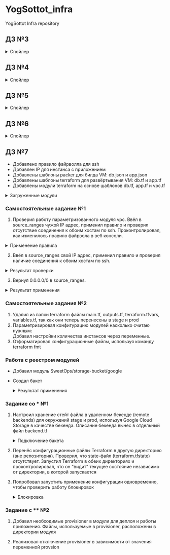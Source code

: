 # YogSottot_infra  

YogSottot Infra repository  

## ДЗ №3  

<details><summary>Спойлер</summary><p>

### способ подключения к someinternalhost в одну команду из вашего рабочего устройства  

```ssh -A -t appuser@35.228.152.71 ssh 10.166.0.3```  

Где:  
- appuser — имя пользователя  
- 35.228.152.71 — bastion  
- 10.166.0.3 — someinternalhost  

### вариант решения для подключения из консоли при помощи команды вида ssh someinternalhost из локальной консоли рабочего устройства, чтобы подключение выполнялось по алиасу someinternalhost  

Добавляем в ~/.ssh/config  

```bash

Host bastion
    HostName 35.228.152.71
    User appuser

Host someinternalhost
    ProxyCommand ssh -A bastion -W 10.166.0.3:22
    User appuser

```

<details><summary>Выполнение команды</summary><p>

```bash

[user:~IdeaProjects/YogSottot_infra] $
>ssh someinternalhost
Welcome to Ubuntu 16.04.5 LTS (GNU/Linux 4.15.0-1025-gcp x86_64)

 * Documentation:  https://help.ubuntu.com
 * Management:     https://landscape.canonical.com
 * Support:        https://ubuntu.com/advantage

  Get cloud support with Ubuntu Advantage Cloud Guest:
    http://www.ubuntu.com/business/services/cloud

0 packages can be updated.
0 updates are security updates.


Last login: Thu Dec 20 20:32:38 2018 from 10.166.0.2
utrgroup@someinternalhost:~$

```

</p></details>

### подключение к vpn  

```bash

bastion_IP = 35.228.152.71
someinternalhost_IP = 10.166.0.3

```

</p></details>

## ДЗ №4  

<details><summary>Спойлер</summary><p>

### подключение к testapp  

```bash

testapp_IP = 35.228.131.18
testapp_port = 9292

```

### Дополнительные задания  

#### В результате применения данной команды gcloud мы должны получать инстанс с уже запущенным приложением  

```bash

gcloud compute instances create reddit-app \
--boot-disk-size=10GB \
--image-family ubuntu-1604-lts \
--image-project=ubuntu-os-cloud \
--machine-type=g1-small \
--tags puma-server \
--restart-on-failure \
--metadata-from-file startup-script=startup-script.sh

```

#### Добавление правила для firewall из консоли с помощью gcloud

```bash

gcloud compute firewall-rules create default-puma-server \
--direction=INGRESS \
--priority=1000 \
--network=default \
--action=ALLOW \
--rules=tcp:9292 \
--source-ranges=0.0.0.0/0 \
--target-tags=puma-server

```

</p></details>

## ДЗ №5  

<details><summary>Спойлер</summary><p>

параметризированы:  
- ID проекта (обязательно)  
- source_image_family (обязательно)  
- machine_type  
- описание образа  
- размер и тип диска  
- название сети  
- тег сети  

<details><summary>Пример переменных</summary><p>

```json

    "variables": {
        "project_id": null,
        "disk_size": "10",
        "disk_type": "pd-standard",
        "image_description": "reddit test package",
        "machine_type": "f1-micro",
        "network": "default",
        "source_image_family": null,
        "tags": "puma-server,http-server,https-server",
        "zone": "europe-west1-b"
        },

```

</p></details>

```bash

packer.io validate -var-file=variables.json ubuntu16.json
Template validated successfully.

```

Создан базовый образ семейства reddit-base.  

<details><summary>Создание образа</summary><p>

```bash

>packer.io build -var-file=variables.json ubuntu16.json
googlecompute output will be in this color.

==> googlecompute: Checking image does not exist...
==> googlecompute: Creating temporary SSH key for instance...
==> googlecompute: Using image: ubuntu-1604-xenial-v20181204
==> googlecompute: Creating instance...
    googlecompute: Loading zone: europe-north1-b
    googlecompute: Loading machine type: f1-micro
    googlecompute: Requesting instance creation...
    googlecompute: Waiting for creation operation to complete...
    googlecompute: Instance has been created!
==> googlecompute: Waiting for the instance to become running...
    googlecompute: IP: 35.228.152.71
==> googlecompute: Using ssh communicator to connect: 35.228.152.71
==> googlecompute: Waiting for SSH to become available...
==> googlecompute: Connected to SSH!
==> googlecompute: Provisioning with shell script: scripts/install_ruby.sh
    googlecompute:
    googlecompute: WARNING: apt does not have a stable CLI interface. Use with caution in scripts.
    googlecompute:
    googlecompute: Hit:1 http://europe-north1-b.gce.clouds.archive.ubuntu.com/ubuntu xenial InRelease
    googlecompute: Get:2 http://europe-north1-b.gce.clouds.archive.ubuntu.com/ubuntu xenial-updates InRelease [109 kB]
    googlecompute: Get:3 http://archive.canonical.com/ubuntu xenial InRelease [11.5 kB]
    googlecompute: Get:4 http://security.ubuntu.com/ubuntu xenial-security InRelease [107 kB]
    googlecompute: Get:5 http://europe-north1-b.gce.clouds.archive.ubuntu.com/ubuntu xenial-backports InRelease [107 kB]
    googlecompute: Get:6 http://europe-north1-b.gce.clouds.archive.ubuntu.com/ubuntu xenial/main Sources [868 kB]
    googlecompute: Get:7 http://archive.canonical.com/ubuntu xenial/partner amd64 Packages [3,128 B]
    googlecompute: Get:8 http://europe-north1-b.gce.clouds.archive.ubuntu.com/ubuntu xenial/restricted Sources [4,808 B]
    googlecompute: Get:9 http://europe-north1-b.gce.clouds.archive.ubuntu.com/ubuntu xenial/universe Sources [7,728 kB]
    googlecompute: Get:10 http://archive.canonical.com/ubuntu xenial/partner Translation-en [1,616 B]
    googlecompute: Get:11 http://europe-north1-b.gce.clouds.archive.ubuntu.com/ubuntu xenial/multiverse Sources [179 kB]
    googlecompute: Get:12 http://europe-north1-b.gce.clouds.archive.ubuntu.com/ubuntu xenial/universe amd64 Packages [7,532 kB]
    googlecompute: Get:13 http://security.ubuntu.com/ubuntu xenial-security/main Sources [139 kB]
    googlecompute: Get:14 http://security.ubuntu.com/ubuntu xenial-security/restricted Sources [2,116 B]
    googlecompute: Get:15 http://security.ubuntu.com/ubuntu xenial-security/universe Sources [91.7 kB]
    googlecompute: Get:16 http://europe-north1-b.gce.clouds.archive.ubuntu.com/ubuntu xenial/universe Translation-en [4,354 kB]
    googlecompute: Get:17 http://security.ubuntu.com/ubuntu xenial-security/multiverse Sources [2,464 B]
    googlecompute: Get:18 http://security.ubuntu.com/ubuntu xenial-security/main amd64 Packages [597 kB]
    googlecompute: Get:19 http://europe-north1-b.gce.clouds.archive.ubuntu.com/ubuntu xenial/multiverse amd64 Packages [144 kB]
    googlecompute: Get:20 http://europe-north1-b.gce.clouds.archive.ubuntu.com/ubuntu xenial/multiverse Translation-en [106 kB]
    googlecompute: Get:21 http://europe-north1-b.gce.clouds.archive.ubuntu.com/ubuntu xenial-updates/main Sources [328 kB]
    googlecompute: Get:22 http://security.ubuntu.com/ubuntu xenial-security/main Translation-en [248 kB]
    googlecompute: Get:23 http://europe-north1-b.gce.clouds.archive.ubuntu.com/ubuntu xenial-updates/restricted Sources [2,528 B]
    googlecompute: Get:24 http://europe-north1-b.gce.clouds.archive.ubuntu.com/ubuntu xenial-updates/universe Sources [238 kB]
    googlecompute: Get:25 http://europe-north1-b.gce.clouds.archive.ubuntu.com/ubuntu xenial-updates/multiverse Sources [8,740 B]
    googlecompute: Get:26 http://security.ubuntu.com/ubuntu xenial-security/universe amd64 Packages [411 kB]
    googlecompute: Get:27 http://europe-north1-b.gce.clouds.archive.ubuntu.com/ubuntu xenial-updates/main amd64 Packages [901 kB]
    googlecompute: Get:28 http://europe-north1-b.gce.clouds.archive.ubuntu.com/ubuntu xenial-updates/main Translation-en [364 kB]
    googlecompute: Get:29 http://security.ubuntu.com/ubuntu xenial-security/universe Translation-en [161 kB]
    googlecompute: Get:30 http://europe-north1-b.gce.clouds.archive.ubuntu.com/ubuntu xenial-updates/universe amd64 Packages [718 kB]
    googlecompute: Get:31 http://europe-north1-b.gce.clouds.archive.ubuntu.com/ubuntu xenial-updates/universe Translation-en [294 kB]
    googlecompute: Get:32 http://europe-north1-b.gce.clouds.archive.ubuntu.com/ubuntu xenial-updates/multiverse amd64 Packages [16.6 kB]
    googlecompute: Get:33 http://security.ubuntu.com/ubuntu xenial-security/multiverse amd64 Packages [3,724 B]
    googlecompute: Get:34 http://europe-north1-b.gce.clouds.archive.ubuntu.com/ubuntu xenial-updates/multiverse Translation-en [8,440 B]
    googlecompute: Get:35 http://europe-north1-b.gce.clouds.archive.ubuntu.com/ubuntu xenial-backports/main Sources [4,848 B]
    googlecompute: Get:36 http://security.ubuntu.com/ubuntu xenial-security/multiverse Translation-en [1,844 B]
    googlecompute: Get:37 http://europe-north1-b.gce.clouds.archive.ubuntu.com/ubuntu xenial-backports/universe Sources [6,740 B]
    googlecompute: Get:38 http://europe-north1-b.gce.clouds.archive.ubuntu.com/ubuntu xenial-backports/main amd64 Packages [7,280 B]
    googlecompute: Get:39 http://europe-north1-b.gce.clouds.archive.ubuntu.com/ubuntu xenial-backports/main Translation-en [4,456 B]
    googlecompute: Get:40 http://europe-north1-b.gce.clouds.archive.ubuntu.com/ubuntu xenial-backports/universe amd64 Packages [7,804 B]
    googlecompute: Get:41 http://europe-north1-b.gce.clouds.archive.ubuntu.com/ubuntu xenial-backports/universe Translation-en [4,184 B]
    googlecompute: Fetched 25.8 MB in 6s (3,729 kB/s)
    googlecompute: Reading package lists...
    googlecompute: Building dependency tree...
    googlecompute: Reading state information...
    googlecompute: 26 packages can be upgraded. Run 'apt list --upgradable' to see them.
    googlecompute:
    googlecompute: WARNING: apt does not have a stable CLI interface. Use with caution in scripts.
    googlecompute:
    googlecompute: Reading package lists...
    googlecompute: Building dependency tree...
    googlecompute: Reading state information...
    googlecompute: The following additional packages will be installed:
    googlecompute:   binutils cpp cpp-5 dpkg-dev fakeroot fontconfig-config fonts-dejavu-core
    googlecompute:   fonts-lato g++ g++-5 gcc gcc-5 gcc-5-base javascript-common
    googlecompute:   libalgorithm-diff-perl libalgorithm-diff-xs-perl libalgorithm-merge-perl
    googlecompute:   libasan2 libatomic1 libc-dev-bin libc6-dev libcc1-0 libcilkrts5 libdpkg-perl
    googlecompute:   libfakeroot libfile-fcntllock-perl libfontconfig1 libgcc-5-dev libgmp-dev
    googlecompute:   libgmpxx4ldbl libgomp1 libisl15 libitm1 libjs-jquery liblsan0 libmpc3
    googlecompute:   libmpx0 libquadmath0 libruby2.3 libstdc++-5-dev libstdc++6 libtcl8.6
    googlecompute:   libtcltk-ruby libtk8.6 libtsan0 libubsan0 libxft2 libxrender1 libxss1
    googlecompute:   linux-libc-dev make manpages-dev rake ri ruby ruby-dev ruby-did-you-mean
    googlecompute:   ruby-minitest ruby-molinillo ruby-net-http-persistent ruby-net-telnet
    googlecompute:   ruby-power-assert ruby-test-unit ruby-thor ruby2.3 ruby2.3-dev ruby2.3-doc
    googlecompute:   ruby2.3-tcltk rubygems-integration unzip x11-common zip
    googlecompute: Suggested packages:
    googlecompute:   binutils-doc cpp-doc gcc-5-locales debian-keyring g++-multilib
    googlecompute:   g++-5-multilib gcc-5-doc libstdc++6-5-dbg gcc-multilib autoconf automake
    googlecompute:   libtool flex bison gdb gcc-doc gcc-5-multilib libgcc1-dbg libgomp1-dbg
    googlecompute:   libitm1-dbg libatomic1-dbg libasan2-dbg liblsan0-dbg libtsan0-dbg
    googlecompute:   libubsan0-dbg libcilkrts5-dbg libmpx0-dbg libquadmath0-dbg apache2
    googlecompute:   | lighttpd | httpd glibc-doc gmp-doc libgmp10-doc libmpfr-dev
    googlecompute:   libstdc++-5-doc tcl8.6 tk8.6 make-doc bundler
    googlecompute: The following NEW packages will be installed:
    googlecompute:   binutils build-essential cpp cpp-5 dpkg-dev fakeroot fontconfig-config
    googlecompute:   fonts-dejavu-core fonts-lato g++ g++-5 gcc gcc-5 javascript-common
    googlecompute:   libalgorithm-diff-perl libalgorithm-diff-xs-perl libalgorithm-merge-perl
    googlecompute:   libasan2 libatomic1 libc-dev-bin libc6-dev libcc1-0 libcilkrts5 libdpkg-perl
    googlecompute:   libfakeroot libfile-fcntllock-perl libfontconfig1 libgcc-5-dev libgmp-dev
    googlecompute:   libgmpxx4ldbl libgomp1 libisl15 libitm1 libjs-jquery liblsan0 libmpc3
    googlecompute:   libmpx0 libquadmath0 libruby2.3 libstdc++-5-dev libtcl8.6 libtcltk-ruby
    googlecompute:   libtk8.6 libtsan0 libubsan0 libxft2 libxrender1 libxss1 linux-libc-dev make
    googlecompute:   manpages-dev rake ri ruby ruby-bundler ruby-dev ruby-did-you-mean ruby-full
    googlecompute:   ruby-minitest ruby-molinillo ruby-net-http-persistent ruby-net-telnet
    googlecompute:   ruby-power-assert ruby-test-unit ruby-thor ruby2.3 ruby2.3-dev ruby2.3-doc
    googlecompute:   ruby2.3-tcltk rubygems-integration unzip x11-common zip
    googlecompute: The following packages will be upgraded:
    googlecompute:   gcc-5-base libstdc++6
    googlecompute: 2 upgraded, 73 newly installed, 0 to remove and 24 not upgraded.
    googlecompute: Need to get 53.0 MB of archives.
    googlecompute: After this operation, 220 MB of additional disk space will be used.
    googlecompute: Get:1 http://europe-north1-b.gce.clouds.archive.ubuntu.com/ubuntu xenial/main amd64 fonts-lato all 2.0-1 [2,693 kB]
    googlecompute: Get:2 http://europe-north1-b.gce.clouds.archive.ubuntu.com/ubuntu xenial/main amd64 fonts-dejavu-core all 2.35-1 [1,039 kB]
    googlecompute: Get:3 http://europe-north1-b.gce.clouds.archive.ubuntu.com/ubuntu xenial-updates/main amd64 fontconfig-config all 2.11.94-0ubuntu1.1 [49.9 kB]
    googlecompute: Get:4 http://europe-north1-b.gce.clouds.archive.ubuntu.com/ubuntu xenial-updates/main amd64 libfontconfig1 amd64 2.11.94-0ubuntu1.1 [131 kB]
    googlecompute: Get:5 http://europe-north1-b.gce.clouds.archive.ubuntu.com/ubuntu xenial/main amd64 libxrender1 amd64 1:0.9.9-0ubuntu1 [18.5 kB]
    googlecompute: Get:6 http://europe-north1-b.gce.clouds.archive.ubuntu.com/ubuntu xenial/main amd64 libxft2 amd64 2.3.2-1 [36.1 kB]
    googlecompute: Get:7 http://europe-north1-b.gce.clouds.archive.ubuntu.com/ubuntu xenial-updates/main amd64 x11-common all 1:7.7+13ubuntu3.1 [22.9 kB]
    googlecompute: Get:8 http://europe-north1-b.gce.clouds.archive.ubuntu.com/ubuntu xenial/main amd64 libxss1 amd64 1:1.2.2-1 [8,582 B]
    googlecompute: Get:9 http://europe-north1-b.gce.clouds.archive.ubuntu.com/ubuntu xenial/main amd64 libmpc3 amd64 1.0.3-1 [39.7 kB]
    googlecompute: Get:10 http://europe-north1-b.gce.clouds.archive.ubuntu.com/ubuntu xenial-updates/main amd64 gcc-5-base amd64 5.4.0-6ubuntu1~16.04.11 [17.3 kB]
    googlecompute: Get:11 http://europe-north1-b.gce.clouds.archive.ubuntu.com/ubuntu xenial-updates/main amd64 libstdc++6 amd64 5.4.0-6ubuntu1~16.04.11 [393 kB]
    googlecompute: Get:12 http://europe-north1-b.gce.clouds.archive.ubuntu.com/ubuntu xenial-updates/main amd64 binutils amd64 2.26.1-1ubuntu1~16.04.7 [2,309 kB]
    googlecompute: Get:13 http://europe-north1-b.gce.clouds.archive.ubuntu.com/ubuntu xenial-updates/main amd64 libc-dev-bin amd64 2.23-0ubuntu10 [68.7 kB]
    googlecompute: Get:14 http://europe-north1-b.gce.clouds.archive.ubuntu.com/ubuntu xenial-updates/main amd64 linux-libc-dev amd64 4.4.0-141.167 [854 kB]
    googlecompute: Get:15 http://europe-north1-b.gce.clouds.archive.ubuntu.com/ubuntu xenial-updates/main amd64 libc6-dev amd64 2.23-0ubuntu10 [2,079 kB]
    googlecompute: Get:16 http://europe-north1-b.gce.clouds.archive.ubuntu.com/ubuntu xenial/main amd64 libisl15 amd64 0.16.1-1 [524 kB]
    googlecompute: Get:17 http://europe-north1-b.gce.clouds.archive.ubuntu.com/ubuntu xenial-updates/main amd64 cpp-5 amd64 5.4.0-6ubuntu1~16.04.11 [7,660 kB]
    googlecompute: Get:18 http://europe-north1-b.gce.clouds.archive.ubuntu.com/ubuntu xenial/main amd64 cpp amd64 4:5.3.1-1ubuntu1 [27.7 kB]
    googlecompute: Get:19 http://europe-north1-b.gce.clouds.archive.ubuntu.com/ubuntu xenial-updates/main amd64 libcc1-0 amd64 5.4.0-6ubuntu1~16.04.11 [38.8 kB]
    googlecompute: Get:20 http://europe-north1-b.gce.clouds.archive.ubuntu.com/ubuntu xenial-updates/main amd64 libgomp1 amd64 5.4.0-6ubuntu1~16.04.11 [55.0 kB]
    googlecompute: Get:21 http://europe-north1-b.gce.clouds.archive.ubuntu.com/ubuntu xenial-updates/main amd64 libitm1 amd64 5.4.0-6ubuntu1~16.04.11 [27.4 kB]
    googlecompute: Get:22 http://europe-north1-b.gce.clouds.archive.ubuntu.com/ubuntu xenial-updates/main amd64 libatomic1 amd64 5.4.0-6ubuntu1~16.04.11 [8,896 B]
    googlecompute: Get:23 http://europe-north1-b.gce.clouds.archive.ubuntu.com/ubuntu xenial-updates/main amd64 libasan2 amd64 5.4.0-6ubuntu1~16.04.11 [264 kB]
    googlecompute: Get:24 http://europe-north1-b.gce.clouds.archive.ubuntu.com/ubuntu xenial-updates/main amd64 liblsan0 amd64 5.4.0-6ubuntu1~16.04.11 [105 kB]
    googlecompute: Get:25 http://europe-north1-b.gce.clouds.archive.ubuntu.com/ubuntu xenial-updates/main amd64 libtsan0 amd64 5.4.0-6ubuntu1~16.04.11 [244 kB]
    googlecompute: Get:26 http://europe-north1-b.gce.clouds.archive.ubuntu.com/ubuntu xenial-updates/main amd64 libubsan0 amd64 5.4.0-6ubuntu1~16.04.11 [95.4 kB]
    googlecompute: Get:27 http://europe-north1-b.gce.clouds.archive.ubuntu.com/ubuntu xenial-updates/main amd64 libcilkrts5 amd64 5.4.0-6ubuntu1~16.04.11 [40.1 kB]
    googlecompute: Get:28 http://europe-north1-b.gce.clouds.archive.ubuntu.com/ubuntu xenial-updates/main amd64 libmpx0 amd64 5.4.0-6ubuntu1~16.04.11 [9,748 B]
    googlecompute: Get:29 http://europe-north1-b.gce.clouds.archive.ubuntu.com/ubuntu xenial-updates/main amd64 libquadmath0 amd64 5.4.0-6ubuntu1~16.04.11 [131 kB]
    googlecompute: Get:30 http://europe-north1-b.gce.clouds.archive.ubuntu.com/ubuntu xenial-updates/main amd64 libgcc-5-dev amd64 5.4.0-6ubuntu1~16.04.11 [2,229 kB]
    googlecompute: Get:31 http://europe-north1-b.gce.clouds.archive.ubuntu.com/ubuntu xenial-updates/main amd64 gcc-5 amd64 5.4.0-6ubuntu1~16.04.11 [8,417 kB]
    googlecompute: Get:32 http://europe-north1-b.gce.clouds.archive.ubuntu.com/ubuntu xenial/main amd64 gcc amd64 4:5.3.1-1ubuntu1 [5,244 B]
    googlecompute: Get:33 http://europe-north1-b.gce.clouds.archive.ubuntu.com/ubuntu xenial-updates/main amd64 libstdc++-5-dev amd64 5.4.0-6ubuntu1~16.04.11 [1,426 kB]
    googlecompute: Get:34 http://europe-north1-b.gce.clouds.archive.ubuntu.com/ubuntu xenial-updates/main amd64 g++-5 amd64 5.4.0-6ubuntu1~16.04.11 [8,310 kB]
    googlecompute: Get:35 http://europe-north1-b.gce.clouds.archive.ubuntu.com/ubuntu xenial/main amd64 g++ amd64 4:5.3.1-1ubuntu1 [1,504 B]
    googlecompute: Get:36 http://europe-north1-b.gce.clouds.archive.ubuntu.com/ubuntu xenial/main amd64 make amd64 4.1-6 [151 kB]
    googlecompute: Get:37 http://europe-north1-b.gce.clouds.archive.ubuntu.com/ubuntu xenial-updates/main amd64 libdpkg-perl all 1.18.4ubuntu1.5 [195 kB]
    googlecompute: Get:38 http://europe-north1-b.gce.clouds.archive.ubuntu.com/ubuntu xenial-updates/main amd64 dpkg-dev all 1.18.4ubuntu1.5 [584 kB]
    googlecompute: Get:39 http://europe-north1-b.gce.clouds.archive.ubuntu.com/ubuntu xenial/main amd64 build-essential amd64 12.1ubuntu2 [4,758 B]
    googlecompute: Get:40 http://europe-north1-b.gce.clouds.archive.ubuntu.com/ubuntu xenial/main amd64 libfakeroot amd64 1.20.2-1ubuntu1 [25.5 kB]
    googlecompute: Get:41 http://europe-north1-b.gce.clouds.archive.ubuntu.com/ubuntu xenial/main amd64 fakeroot amd64 1.20.2-1ubuntu1 [61.8 kB]
    googlecompute: Get:42 http://europe-north1-b.gce.clouds.archive.ubuntu.com/ubuntu xenial/main amd64 javascript-common all 11 [6,066 B]
    googlecompute: Get:43 http://europe-north1-b.gce.clouds.archive.ubuntu.com/ubuntu xenial/main amd64 libalgorithm-diff-perl all 1.19.03-1 [47.6 kB]
    googlecompute: Get:44 http://europe-north1-b.gce.clouds.archive.ubuntu.com/ubuntu xenial/main amd64 libalgorithm-diff-xs-perl amd64 0.04-4build1 [11.0 kB]
    googlecompute: Get:45 http://europe-north1-b.gce.clouds.archive.ubuntu.com/ubuntu xenial/main amd64 libalgorithm-merge-perl all 0.08-3 [12.0 kB]
    googlecompute: Get:46 http://europe-north1-b.gce.clouds.archive.ubuntu.com/ubuntu xenial/main amd64 libfile-fcntllock-perl amd64 0.22-3 [32.0 kB]
    googlecompute: Get:47 http://europe-north1-b.gce.clouds.archive.ubuntu.com/ubuntu xenial/main amd64 libgmpxx4ldbl amd64 2:6.1.0+dfsg-2 [8,948 B]
    googlecompute: Get:48 http://europe-north1-b.gce.clouds.archive.ubuntu.com/ubuntu xenial/main amd64 libgmp-dev amd64 2:6.1.0+dfsg-2 [314 kB]
    googlecompute: Get:49 http://europe-north1-b.gce.clouds.archive.ubuntu.com/ubuntu xenial/main amd64 libjs-jquery all 1.11.3+dfsg-4 [161 kB]
    googlecompute: Get:50 http://europe-north1-b.gce.clouds.archive.ubuntu.com/ubuntu xenial/main amd64 libtcl8.6 amd64 8.6.5+dfsg-2 [875 kB]
    googlecompute: Get:51 http://europe-north1-b.gce.clouds.archive.ubuntu.com/ubuntu xenial/main amd64 rubygems-integration all 1.10 [4,966 B]
    googlecompute: Get:52 http://europe-north1-b.gce.clouds.archive.ubuntu.com/ubuntu xenial-updates/main amd64 ruby2.3 amd64 2.3.1-2~16.04.11 [41.0 kB]
    googlecompute: Get:53 http://europe-north1-b.gce.clouds.archive.ubuntu.com/ubuntu xenial/main amd64 ruby all 1:2.3.0+1 [5,530 B]
    googlecompute: Get:54 http://europe-north1-b.gce.clouds.archive.ubuntu.com/ubuntu xenial/main amd64 rake all 10.5.0-2 [48.2 kB]
    googlecompute: Get:55 http://europe-north1-b.gce.clouds.archive.ubuntu.com/ubuntu xenial/main amd64 ruby-did-you-mean all 1.0.0-2 [8,390 B]
    googlecompute: Get:56 http://europe-north1-b.gce.clouds.archive.ubuntu.com/ubuntu xenial/main amd64 ruby-minitest all 5.8.4-2 [36.6 kB]
    googlecompute: Get:57 http://europe-north1-b.gce.clouds.archive.ubuntu.com/ubuntu xenial/main amd64 ruby-net-telnet all 0.1.1-2 [12.6 kB]
    googlecompute: Get:58 http://europe-north1-b.gce.clouds.archive.ubuntu.com/ubuntu xenial/main amd64 ruby-power-assert all 0.2.7-1 [7,668 B]
    googlecompute: Get:59 http://europe-north1-b.gce.clouds.archive.ubuntu.com/ubuntu xenial/main amd64 ruby-test-unit all 3.1.7-2 [60.3 kB]
    googlecompute: Get:60 http://europe-north1-b.gce.clouds.archive.ubuntu.com/ubuntu xenial-updates/main amd64 libruby2.3 amd64 2.3.1-2~16.04.11 [2,958 kB]
    googlecompute: Get:61 http://europe-north1-b.gce.clouds.archive.ubuntu.com/ubuntu xenial/main amd64 libtk8.6 amd64 8.6.5-1 [693 kB]
    googlecompute: Get:62 http://europe-north1-b.gce.clouds.archive.ubuntu.com/ubuntu xenial-updates/universe amd64 ruby2.3-tcltk amd64 2.3.1-2~16.04.11 [276 kB]
    googlecompute: Get:63 http://europe-north1-b.gce.clouds.archive.ubuntu.com/ubuntu xenial/universe amd64 libtcltk-ruby all 1:2.3.0+1 [4,138 B]
    googlecompute: Get:64 http://europe-north1-b.gce.clouds.archive.ubuntu.com/ubuntu xenial/main amd64 manpages-dev all 4.04-2 [2,048 kB]
    googlecompute: Get:65 http://europe-north1-b.gce.clouds.archive.ubuntu.com/ubuntu xenial-updates/main amd64 ruby2.3-doc all 2.3.1-2~16.04.11 [3,383 kB]
    googlecompute: Get:66 http://europe-north1-b.gce.clouds.archive.ubuntu.com/ubuntu xenial/universe amd64 ri all 1:2.3.0+1 [4,274 B]
    googlecompute: Get:67 http://europe-north1-b.gce.clouds.archive.ubuntu.com/ubuntu xenial/universe amd64 ruby-molinillo all 0.4.3-1 [12.1 kB]
    googlecompute: Get:68 http://europe-north1-b.gce.clouds.archive.ubuntu.com/ubuntu xenial/universe amd64 ruby-net-http-persistent all 2.9.4-1 [15.9 kB]
    googlecompute: Get:69 http://europe-north1-b.gce.clouds.archive.ubuntu.com/ubuntu xenial/universe amd64 ruby-thor all 0.19.1-2 [43.7 kB]
    googlecompute: Get:70 http://europe-north1-b.gce.clouds.archive.ubuntu.com/ubuntu xenial/universe amd64 ruby-bundler all 1.11.2-1 [122 kB]
    googlecompute: Get:71 http://europe-north1-b.gce.clouds.archive.ubuntu.com/ubuntu xenial-updates/main amd64 ruby2.3-dev amd64 2.3.1-2~16.04.11 [1,034 kB]
    googlecompute: Get:72 http://europe-north1-b.gce.clouds.archive.ubuntu.com/ubuntu xenial/main amd64 ruby-dev amd64 1:2.3.0+1 [4,408 B]
    googlecompute: Get:73 http://europe-north1-b.gce.clouds.archive.ubuntu.com/ubuntu xenial/universe amd64 ruby-full all 1:2.3.0+1 [2,558 B]
    googlecompute: Get:74 http://europe-north1-b.gce.clouds.archive.ubuntu.com/ubuntu xenial/main amd64 unzip amd64 6.0-20ubuntu1 [158 kB]
    googlecompute: Get:75 http://europe-north1-b.gce.clouds.archive.ubuntu.com/ubuntu xenial/main amd64 zip amd64 3.0-11 [158 kB]
    googlecompute: debconf: unable to initialize frontend: Dialog
    googlecompute: debconf: (Dialog frontend will not work on a dumb terminal, an emacs shell buffer, or without a controlling terminal.)
    googlecompute: debconf: falling back to frontend: Readline
    googlecompute: debconf: unable to initialize frontend: Readline
    googlecompute: debconf: (This frontend requires a controlling tty.)
    googlecompute: debconf: falling back to frontend: Teletype
    googlecompute: dpkg-preconfigure: unable to re-open stdin:
    googlecompute: Fetched 53.0 MB in 14s (3,760 kB/s)
    googlecompute: Selecting previously unselected package fonts-lato.
    googlecompute: (Reading database ... 71060 files and directories currently installed.)
    googlecompute: Preparing to unpack .../fonts-lato_2.0-1_all.deb ...
    googlecompute: Unpacking fonts-lato (2.0-1) ...
    googlecompute: Selecting previously unselected package fonts-dejavu-core.
    googlecompute: Preparing to unpack .../fonts-dejavu-core_2.35-1_all.deb ...
    googlecompute: Unpacking fonts-dejavu-core (2.35-1) ...
    googlecompute: Selecting previously unselected package fontconfig-config.
    googlecompute: Preparing to unpack .../fontconfig-config_2.11.94-0ubuntu1.1_all.deb ...
    googlecompute: Unpacking fontconfig-config (2.11.94-0ubuntu1.1) ...
    googlecompute: Selecting previously unselected package libfontconfig1:amd64.
    googlecompute: Preparing to unpack .../libfontconfig1_2.11.94-0ubuntu1.1_amd64.deb ...
    googlecompute: Unpacking libfontconfig1:amd64 (2.11.94-0ubuntu1.1) ...
    googlecompute: Selecting previously unselected package libxrender1:amd64.
    googlecompute: Preparing to unpack .../libxrender1_1%3a0.9.9-0ubuntu1_amd64.deb ...
    googlecompute: Unpacking libxrender1:amd64 (1:0.9.9-0ubuntu1) ...
    googlecompute: Selecting previously unselected package libxft2:amd64.
    googlecompute: Preparing to unpack .../libxft2_2.3.2-1_amd64.deb ...
    googlecompute: Unpacking libxft2:amd64 (2.3.2-1) ...
    googlecompute: Selecting previously unselected package x11-common.
    googlecompute: Preparing to unpack .../x11-common_1%3a7.7+13ubuntu3.1_all.deb ...
    googlecompute: dpkg-query: no packages found matching nux-tools
    googlecompute: Unpacking x11-common (1:7.7+13ubuntu3.1) ...
    googlecompute: Selecting previously unselected package libxss1:amd64.
    googlecompute: Preparing to unpack .../libxss1_1%3a1.2.2-1_amd64.deb ...
    googlecompute: Unpacking libxss1:amd64 (1:1.2.2-1) ...
    googlecompute: Selecting previously unselected package libmpc3:amd64.
    googlecompute: Preparing to unpack .../libmpc3_1.0.3-1_amd64.deb ...
    googlecompute: Unpacking libmpc3:amd64 (1.0.3-1) ...
    googlecompute: Preparing to unpack .../gcc-5-base_5.4.0-6ubuntu1~16.04.11_amd64.deb ...
    googlecompute: Unpacking gcc-5-base:amd64 (5.4.0-6ubuntu1~16.04.11) over (5.4.0-6ubuntu1~16.04.10) ...
    googlecompute: Processing triggers for man-db (2.7.5-1) ...
    googlecompute: Processing triggers for libc-bin (2.23-0ubuntu10) ...
    googlecompute: Processing triggers for systemd (229-4ubuntu21.10) ...
    googlecompute: Processing triggers for ureadahead (0.100.0-19) ...
    googlecompute: Setting up gcc-5-base:amd64 (5.4.0-6ubuntu1~16.04.11) ...
    googlecompute: (Reading database ... 71244 files and directories currently installed.)
    googlecompute: Preparing to unpack .../libstdc++6_5.4.0-6ubuntu1~16.04.11_amd64.deb ...
    googlecompute: Unpacking libstdc++6:amd64 (5.4.0-6ubuntu1~16.04.11) over (5.4.0-6ubuntu1~16.04.10) ...
    googlecompute: Processing triggers for libc-bin (2.23-0ubuntu10) ...
    googlecompute: Setting up libstdc++6:amd64 (5.4.0-6ubuntu1~16.04.11) ...
    googlecompute: Processing triggers for libc-bin (2.23-0ubuntu10) ...
    googlecompute: Selecting previously unselected package binutils.
    googlecompute: (Reading database ... 71244 files and directories currently installed.)
    googlecompute: Preparing to unpack .../binutils_2.26.1-1ubuntu1~16.04.7_amd64.deb ...
    googlecompute: Unpacking binutils (2.26.1-1ubuntu1~16.04.7) ...
    googlecompute: Selecting previously unselected package libc-dev-bin.
    googlecompute: Preparing to unpack .../libc-dev-bin_2.23-0ubuntu10_amd64.deb ...
    googlecompute: Unpacking libc-dev-bin (2.23-0ubuntu10) ...
    googlecompute: Selecting previously unselected package linux-libc-dev:amd64.
    googlecompute: Preparing to unpack .../linux-libc-dev_4.4.0-141.167_amd64.deb ...
    googlecompute: Unpacking linux-libc-dev:amd64 (4.4.0-141.167) ...
    googlecompute: Selecting previously unselected package libc6-dev:amd64.
    googlecompute: Preparing to unpack .../libc6-dev_2.23-0ubuntu10_amd64.deb ...
    googlecompute: Unpacking libc6-dev:amd64 (2.23-0ubuntu10) ...
    googlecompute: Selecting previously unselected package libisl15:amd64.
    googlecompute: Preparing to unpack .../libisl15_0.16.1-1_amd64.deb ...
    googlecompute: Unpacking libisl15:amd64 (0.16.1-1) ...
    googlecompute: Selecting previously unselected package cpp-5.
    googlecompute: Preparing to unpack .../cpp-5_5.4.0-6ubuntu1~16.04.11_amd64.deb ...
    googlecompute: Unpacking cpp-5 (5.4.0-6ubuntu1~16.04.11) ...
    googlecompute: Selecting previously unselected package cpp.
    googlecompute: Preparing to unpack .../cpp_4%3a5.3.1-1ubuntu1_amd64.deb ...
    googlecompute: Unpacking cpp (4:5.3.1-1ubuntu1) ...
    googlecompute: Selecting previously unselected package libcc1-0:amd64.
    googlecompute: Preparing to unpack .../libcc1-0_5.4.0-6ubuntu1~16.04.11_amd64.deb ...
    googlecompute: Unpacking libcc1-0:amd64 (5.4.0-6ubuntu1~16.04.11) ...
    googlecompute: Selecting previously unselected package libgomp1:amd64.
    googlecompute: Preparing to unpack .../libgomp1_5.4.0-6ubuntu1~16.04.11_amd64.deb ...
    googlecompute: Unpacking libgomp1:amd64 (5.4.0-6ubuntu1~16.04.11) ...
    googlecompute: Selecting previously unselected package libitm1:amd64.
    googlecompute: Preparing to unpack .../libitm1_5.4.0-6ubuntu1~16.04.11_amd64.deb ...
    googlecompute: Unpacking libitm1:amd64 (5.4.0-6ubuntu1~16.04.11) ...
    googlecompute: Selecting previously unselected package libatomic1:amd64.
    googlecompute: Preparing to unpack .../libatomic1_5.4.0-6ubuntu1~16.04.11_amd64.deb ...
    googlecompute: Unpacking libatomic1:amd64 (5.4.0-6ubuntu1~16.04.11) ...
    googlecompute: Selecting previously unselected package libasan2:amd64.
    googlecompute: Preparing to unpack .../libasan2_5.4.0-6ubuntu1~16.04.11_amd64.deb ...
    googlecompute: Unpacking libasan2:amd64 (5.4.0-6ubuntu1~16.04.11) ...
    googlecompute: Selecting previously unselected package liblsan0:amd64.
    googlecompute: Preparing to unpack .../liblsan0_5.4.0-6ubuntu1~16.04.11_amd64.deb ...
    googlecompute: Unpacking liblsan0:amd64 (5.4.0-6ubuntu1~16.04.11) ...
    googlecompute: Selecting previously unselected package libtsan0:amd64.
    googlecompute: Preparing to unpack .../libtsan0_5.4.0-6ubuntu1~16.04.11_amd64.deb ...
    googlecompute: Unpacking libtsan0:amd64 (5.4.0-6ubuntu1~16.04.11) ...
    googlecompute: Selecting previously unselected package libubsan0:amd64.
    googlecompute: Preparing to unpack .../libubsan0_5.4.0-6ubuntu1~16.04.11_amd64.deb ...
    googlecompute: Unpacking libubsan0:amd64 (5.4.0-6ubuntu1~16.04.11) ...
    googlecompute: Selecting previously unselected package libcilkrts5:amd64.
    googlecompute: Preparing to unpack .../libcilkrts5_5.4.0-6ubuntu1~16.04.11_amd64.deb ...
    googlecompute: Unpacking libcilkrts5:amd64 (5.4.0-6ubuntu1~16.04.11) ...
    googlecompute: Selecting previously unselected package libmpx0:amd64.
    googlecompute: Preparing to unpack .../libmpx0_5.4.0-6ubuntu1~16.04.11_amd64.deb ...
    googlecompute: Unpacking libmpx0:amd64 (5.4.0-6ubuntu1~16.04.11) ...
    googlecompute: Selecting previously unselected package libquadmath0:amd64.
    googlecompute: Preparing to unpack .../libquadmath0_5.4.0-6ubuntu1~16.04.11_amd64.deb ...
    googlecompute: Unpacking libquadmath0:amd64 (5.4.0-6ubuntu1~16.04.11) ...
    googlecompute: Selecting previously unselected package libgcc-5-dev:amd64.
    googlecompute: Preparing to unpack .../libgcc-5-dev_5.4.0-6ubuntu1~16.04.11_amd64.deb ...
    googlecompute: Unpacking libgcc-5-dev:amd64 (5.4.0-6ubuntu1~16.04.11) ...
    googlecompute: Selecting previously unselected package gcc-5.
    googlecompute: Preparing to unpack .../gcc-5_5.4.0-6ubuntu1~16.04.11_amd64.deb ...
    googlecompute: Unpacking gcc-5 (5.4.0-6ubuntu1~16.04.11) ...
    googlecompute: Selecting previously unselected package gcc.
    googlecompute: Preparing to unpack .../gcc_4%3a5.3.1-1ubuntu1_amd64.deb ...
    googlecompute: Unpacking gcc (4:5.3.1-1ubuntu1) ...
    googlecompute: Selecting previously unselected package libstdc++-5-dev:amd64.
    googlecompute: Preparing to unpack .../libstdc++-5-dev_5.4.0-6ubuntu1~16.04.11_amd64.deb ...
    googlecompute: Unpacking libstdc++-5-dev:amd64 (5.4.0-6ubuntu1~16.04.11) ...
    googlecompute: Selecting previously unselected package g++-5.
    googlecompute: Preparing to unpack .../g++-5_5.4.0-6ubuntu1~16.04.11_amd64.deb ...
    googlecompute: Unpacking g++-5 (5.4.0-6ubuntu1~16.04.11) ...
    googlecompute: Selecting previously unselected package g++.
    googlecompute: Preparing to unpack .../g++_4%3a5.3.1-1ubuntu1_amd64.deb ...
    googlecompute: Unpacking g++ (4:5.3.1-1ubuntu1) ...
    googlecompute: Selecting previously unselected package make.
    googlecompute: Preparing to unpack .../archives/make_4.1-6_amd64.deb ...
    googlecompute: Unpacking make (4.1-6) ...
    googlecompute: Selecting previously unselected package libdpkg-perl.
    googlecompute: Preparing to unpack .../libdpkg-perl_1.18.4ubuntu1.5_all.deb ...
    googlecompute: Unpacking libdpkg-perl (1.18.4ubuntu1.5) ...
    googlecompute: Selecting previously unselected package dpkg-dev.
    googlecompute: Preparing to unpack .../dpkg-dev_1.18.4ubuntu1.5_all.deb ...
    googlecompute: Unpacking dpkg-dev (1.18.4ubuntu1.5) ...
    googlecompute: Selecting previously unselected package build-essential.
    googlecompute: Preparing to unpack .../build-essential_12.1ubuntu2_amd64.deb ...
    googlecompute: Unpacking build-essential (12.1ubuntu2) ...
    googlecompute: Selecting previously unselected package libfakeroot:amd64.
    googlecompute: Preparing to unpack .../libfakeroot_1.20.2-1ubuntu1_amd64.deb ...
    googlecompute: Unpacking libfakeroot:amd64 (1.20.2-1ubuntu1) ...
    googlecompute: Selecting previously unselected package fakeroot.
    googlecompute: Preparing to unpack .../fakeroot_1.20.2-1ubuntu1_amd64.deb ...
    googlecompute: Unpacking fakeroot (1.20.2-1ubuntu1) ...
    googlecompute: Selecting previously unselected package javascript-common.
    googlecompute: Preparing to unpack .../javascript-common_11_all.deb ...
    googlecompute: Unpacking javascript-common (11) ...
    googlecompute: Selecting previously unselected package libalgorithm-diff-perl.
    googlecompute: Preparing to unpack .../libalgorithm-diff-perl_1.19.03-1_all.deb ...
    googlecompute: Unpacking libalgorithm-diff-perl (1.19.03-1) ...
    googlecompute: Selecting previously unselected package libalgorithm-diff-xs-perl.
    googlecompute: Preparing to unpack .../libalgorithm-diff-xs-perl_0.04-4build1_amd64.deb ...
    googlecompute: Unpacking libalgorithm-diff-xs-perl (0.04-4build1) ...
    googlecompute: Selecting previously unselected package libalgorithm-merge-perl.
    googlecompute: Preparing to unpack .../libalgorithm-merge-perl_0.08-3_all.deb ...
    googlecompute: Unpacking libalgorithm-merge-perl (0.08-3) ...
    googlecompute: Selecting previously unselected package libfile-fcntllock-perl.
    googlecompute: Preparing to unpack .../libfile-fcntllock-perl_0.22-3_amd64.deb ...
    googlecompute: Unpacking libfile-fcntllock-perl (0.22-3) ...
    googlecompute: Selecting previously unselected package libgmpxx4ldbl:amd64.
    googlecompute: Preparing to unpack .../libgmpxx4ldbl_2%3a6.1.0+dfsg-2_amd64.deb ...
    googlecompute: Unpacking libgmpxx4ldbl:amd64 (2:6.1.0+dfsg-2) ...
    googlecompute: Selecting previously unselected package libgmp-dev:amd64.
    googlecompute: Preparing to unpack .../libgmp-dev_2%3a6.1.0+dfsg-2_amd64.deb ...
    googlecompute: Unpacking libgmp-dev:amd64 (2:6.1.0+dfsg-2) ...
    googlecompute: Selecting previously unselected package libjs-jquery.
    googlecompute: Preparing to unpack .../libjs-jquery_1.11.3+dfsg-4_all.deb ...
    googlecompute: Unpacking libjs-jquery (1.11.3+dfsg-4) ...
    googlecompute: Selecting previously unselected package libtcl8.6:amd64.
    googlecompute: Preparing to unpack .../libtcl8.6_8.6.5+dfsg-2_amd64.deb ...
    googlecompute: Unpacking libtcl8.6:amd64 (8.6.5+dfsg-2) ...
    googlecompute: Selecting previously unselected package rubygems-integration.
    googlecompute: Preparing to unpack .../rubygems-integration_1.10_all.deb ...
    googlecompute: Unpacking rubygems-integration (1.10) ...
    googlecompute: Selecting previously unselected package ruby2.3.
    googlecompute: Preparing to unpack .../ruby2.3_2.3.1-2~16.04.11_amd64.deb ...
    googlecompute: Unpacking ruby2.3 (2.3.1-2~16.04.11) ...
    googlecompute: Selecting previously unselected package ruby.
    googlecompute: Preparing to unpack .../ruby_1%3a2.3.0+1_all.deb ...
    googlecompute: Unpacking ruby (1:2.3.0+1) ...
    googlecompute: Selecting previously unselected package rake.
    googlecompute: Preparing to unpack .../archives/rake_10.5.0-2_all.deb ...
    googlecompute: Unpacking rake (10.5.0-2) ...
    googlecompute: Selecting previously unselected package ruby-did-you-mean.
    googlecompute: Preparing to unpack .../ruby-did-you-mean_1.0.0-2_all.deb ...
    googlecompute: Unpacking ruby-did-you-mean (1.0.0-2) ...
    googlecompute: Selecting previously unselected package ruby-minitest.
    googlecompute: Preparing to unpack .../ruby-minitest_5.8.4-2_all.deb ...
    googlecompute: Unpacking ruby-minitest (5.8.4-2) ...
    googlecompute: Selecting previously unselected package ruby-net-telnet.
    googlecompute: Preparing to unpack .../ruby-net-telnet_0.1.1-2_all.deb ...
    googlecompute: Unpacking ruby-net-telnet (0.1.1-2) ...
    googlecompute: Selecting previously unselected package ruby-power-assert.
    googlecompute: Preparing to unpack .../ruby-power-assert_0.2.7-1_all.deb ...
    googlecompute: Unpacking ruby-power-assert (0.2.7-1) ...
    googlecompute: Selecting previously unselected package ruby-test-unit.
    googlecompute: Preparing to unpack .../ruby-test-unit_3.1.7-2_all.deb ...
    googlecompute: Unpacking ruby-test-unit (3.1.7-2) ...
    googlecompute: Selecting previously unselected package libruby2.3:amd64.
    googlecompute: Preparing to unpack .../libruby2.3_2.3.1-2~16.04.11_amd64.deb ...
    googlecompute: Unpacking libruby2.3:amd64 (2.3.1-2~16.04.11) ...
    googlecompute: Selecting previously unselected package libtk8.6:amd64.
    googlecompute: Preparing to unpack .../libtk8.6_8.6.5-1_amd64.deb ...
    googlecompute: Unpacking libtk8.6:amd64 (8.6.5-1) ...
    googlecompute: Selecting previously unselected package ruby2.3-tcltk.
    googlecompute: Preparing to unpack .../ruby2.3-tcltk_2.3.1-2~16.04.11_amd64.deb ...
    googlecompute: Unpacking ruby2.3-tcltk (2.3.1-2~16.04.11) ...
    googlecompute: Selecting previously unselected package libtcltk-ruby.
    googlecompute: Preparing to unpack .../libtcltk-ruby_1%3a2.3.0+1_all.deb ...
    googlecompute: Unpacking libtcltk-ruby (1:2.3.0+1) ...
    googlecompute: Selecting previously unselected package manpages-dev.
    googlecompute: Preparing to unpack .../manpages-dev_4.04-2_all.deb ...
    googlecompute: Unpacking manpages-dev (4.04-2) ...
    googlecompute: Selecting previously unselected package ruby2.3-doc.
    googlecompute: Preparing to unpack .../ruby2.3-doc_2.3.1-2~16.04.11_all.deb ...
    googlecompute: Unpacking ruby2.3-doc (2.3.1-2~16.04.11) ...
    googlecompute: Selecting previously unselected package ri.
    googlecompute: Preparing to unpack .../ri_1%3a2.3.0+1_all.deb ...
    googlecompute: Unpacking ri (1:2.3.0+1) ...
    googlecompute: Selecting previously unselected package ruby-molinillo.
    googlecompute: Preparing to unpack .../ruby-molinillo_0.4.3-1_all.deb ...
    googlecompute: Unpacking ruby-molinillo (0.4.3-1) ...
    googlecompute: Selecting previously unselected package ruby-net-http-persistent.
    googlecompute: Preparing to unpack .../ruby-net-http-persistent_2.9.4-1_all.deb ...
    googlecompute: Unpacking ruby-net-http-persistent (2.9.4-1) ...
    googlecompute: Selecting previously unselected package ruby-thor.
    googlecompute: Preparing to unpack .../ruby-thor_0.19.1-2_all.deb ...
    googlecompute: Unpacking ruby-thor (0.19.1-2) ...
    googlecompute: Selecting previously unselected package ruby-bundler.
    googlecompute: Preparing to unpack .../ruby-bundler_1.11.2-1_all.deb ...
    googlecompute: Unpacking ruby-bundler (1.11.2-1) ...
    googlecompute: Selecting previously unselected package ruby2.3-dev:amd64.
    googlecompute: Preparing to unpack .../ruby2.3-dev_2.3.1-2~16.04.11_amd64.deb ...
    googlecompute: Unpacking ruby2.3-dev:amd64 (2.3.1-2~16.04.11) ...
    googlecompute: Selecting previously unselected package ruby-dev:amd64.
    googlecompute: Preparing to unpack .../ruby-dev_1%3a2.3.0+1_amd64.deb ...
    googlecompute: Unpacking ruby-dev:amd64 (1:2.3.0+1) ...
    googlecompute: Selecting previously unselected package ruby-full.
    googlecompute: Preparing to unpack .../ruby-full_1%3a2.3.0+1_all.deb ...
    googlecompute: Unpacking ruby-full (1:2.3.0+1) ...
    googlecompute: Selecting previously unselected package unzip.
    googlecompute: Preparing to unpack .../unzip_6.0-20ubuntu1_amd64.deb ...
    googlecompute: Unpacking unzip (6.0-20ubuntu1) ...
    googlecompute: Selecting previously unselected package zip.
    googlecompute: Preparing to unpack .../archives/zip_3.0-11_amd64.deb ...
    googlecompute: Unpacking zip (3.0-11) ...
    googlecompute: Processing triggers for libc-bin (2.23-0ubuntu10) ...
    googlecompute: Processing triggers for man-db (2.7.5-1) ...
    googlecompute: Processing triggers for mime-support (3.59ubuntu1) ...
    googlecompute: Setting up fonts-lato (2.0-1) ...
    googlecompute: Setting up fonts-dejavu-core (2.35-1) ...
    googlecompute: Setting up fontconfig-config (2.11.94-0ubuntu1.1) ...
    googlecompute: Setting up libfontconfig1:amd64 (2.11.94-0ubuntu1.1) ...
    googlecompute: Setting up libxrender1:amd64 (1:0.9.9-0ubuntu1) ...
    googlecompute: Setting up libxft2:amd64 (2.3.2-1) ...
    googlecompute: Setting up x11-common (1:7.7+13ubuntu3.1) ...
    googlecompute: debconf: unable to initialize frontend: Dialog
    googlecompute: debconf: (Dialog frontend will not work on a dumb terminal, an emacs shell buffer, or without a controlling terminal.)
    googlecompute: debconf: falling back to frontend: Readline
    googlecompute: update-rc.d: warning: start and stop actions are no longer supported; falling back to defaults
    googlecompute: Setting up libxss1:amd64 (1:1.2.2-1) ...
    googlecompute: Setting up libmpc3:amd64 (1.0.3-1) ...
    googlecompute: Setting up binutils (2.26.1-1ubuntu1~16.04.7) ...
    googlecompute: Setting up libc-dev-bin (2.23-0ubuntu10) ...
    googlecompute: Setting up linux-libc-dev:amd64 (4.4.0-141.167) ...
    googlecompute: Setting up libc6-dev:amd64 (2.23-0ubuntu10) ...
    googlecompute: Setting up libisl15:amd64 (0.16.1-1) ...
    googlecompute: Setting up cpp-5 (5.4.0-6ubuntu1~16.04.11) ...
    googlecompute: Setting up cpp (4:5.3.1-1ubuntu1) ...
    googlecompute: Setting up libcc1-0:amd64 (5.4.0-6ubuntu1~16.04.11) ...
    googlecompute: Setting up libgomp1:amd64 (5.4.0-6ubuntu1~16.04.11) ...
    googlecompute: Setting up libitm1:amd64 (5.4.0-6ubuntu1~16.04.11) ...
    googlecompute: Setting up libatomic1:amd64 (5.4.0-6ubuntu1~16.04.11) ...
    googlecompute: Setting up libasan2:amd64 (5.4.0-6ubuntu1~16.04.11) ...
    googlecompute: Setting up liblsan0:amd64 (5.4.0-6ubuntu1~16.04.11) ...
    googlecompute: Setting up libtsan0:amd64 (5.4.0-6ubuntu1~16.04.11) ...
    googlecompute: Setting up libubsan0:amd64 (5.4.0-6ubuntu1~16.04.11) ...
    googlecompute: Setting up libcilkrts5:amd64 (5.4.0-6ubuntu1~16.04.11) ...
    googlecompute: Setting up libmpx0:amd64 (5.4.0-6ubuntu1~16.04.11) ...
    googlecompute: Setting up libquadmath0:amd64 (5.4.0-6ubuntu1~16.04.11) ...
    googlecompute: Setting up libgcc-5-dev:amd64 (5.4.0-6ubuntu1~16.04.11) ...
    googlecompute: Setting up gcc-5 (5.4.0-6ubuntu1~16.04.11) ...
    googlecompute: Setting up gcc (4:5.3.1-1ubuntu1) ...
    googlecompute: Setting up libstdc++-5-dev:amd64 (5.4.0-6ubuntu1~16.04.11) ...
    googlecompute: Setting up g++-5 (5.4.0-6ubuntu1~16.04.11) ...
    googlecompute: Setting up g++ (4:5.3.1-1ubuntu1) ...
    googlecompute: update-alternatives: using /usr/bin/g++ to provide /usr/bin/c++ (c++) in auto mode
    googlecompute: Setting up make (4.1-6) ...
    googlecompute: Setting up libdpkg-perl (1.18.4ubuntu1.5) ...
    googlecompute: Setting up dpkg-dev (1.18.4ubuntu1.5) ...
    googlecompute: Setting up build-essential (12.1ubuntu2) ...
    googlecompute: Setting up libfakeroot:amd64 (1.20.2-1ubuntu1) ...
    googlecompute: Setting up fakeroot (1.20.2-1ubuntu1) ...
    googlecompute: update-alternatives: using /usr/bin/fakeroot-sysv to provide /usr/bin/fakeroot (fakeroot) in auto mode
    googlecompute: Setting up javascript-common (11) ...
    googlecompute: Setting up libalgorithm-diff-perl (1.19.03-1) ...
    googlecompute: Setting up libalgorithm-diff-xs-perl (0.04-4build1) ...
    googlecompute: Setting up libalgorithm-merge-perl (0.08-3) ...
    googlecompute: Setting up libfile-fcntllock-perl (0.22-3) ...
    googlecompute: Setting up libgmpxx4ldbl:amd64 (2:6.1.0+dfsg-2) ...
    googlecompute: Setting up libgmp-dev:amd64 (2:6.1.0+dfsg-2) ...
    googlecompute: Setting up libjs-jquery (1.11.3+dfsg-4) ...
    googlecompute: Setting up libtcl8.6:amd64 (8.6.5+dfsg-2) ...
    googlecompute: Setting up rubygems-integration (1.10) ...
    googlecompute: Setting up ruby-did-you-mean (1.0.0-2) ...
    googlecompute: Setting up ruby-minitest (5.8.4-2) ...
    googlecompute: Setting up ruby-net-telnet (0.1.1-2) ...
    googlecompute: Setting up ruby-power-assert (0.2.7-1) ...
    googlecompute: Setting up ruby-test-unit (3.1.7-2) ...
    googlecompute: Setting up libtk8.6:amd64 (8.6.5-1) ...
    googlecompute: Setting up manpages-dev (4.04-2) ...
    googlecompute: Setting up ruby2.3-doc (2.3.1-2~16.04.11) ...
    googlecompute: Setting up unzip (6.0-20ubuntu1) ...
    googlecompute: Setting up zip (3.0-11) ...
    googlecompute: Setting up ruby2.3 (2.3.1-2~16.04.11) ...
    googlecompute: Setting up ruby (1:2.3.0+1) ...
    googlecompute: Setting up ri (1:2.3.0+1) ...
    googlecompute: Setting up ruby-molinillo (0.4.3-1) ...
    googlecompute: Setting up ruby-net-http-persistent (2.9.4-1) ...
    googlecompute: Setting up ruby-thor (0.19.1-2) ...
    googlecompute: Setting up ruby-bundler (1.11.2-1) ...
    googlecompute: Setting up rake (10.5.0-2) ...
    googlecompute: Setting up libruby2.3:amd64 (2.3.1-2~16.04.11) ...
    googlecompute: Setting up ruby2.3-tcltk (2.3.1-2~16.04.11) ...
    googlecompute: Setting up libtcltk-ruby (1:2.3.0+1) ...
    googlecompute: Setting up ruby2.3-dev:amd64 (2.3.1-2~16.04.11) ...
    googlecompute: Setting up ruby-dev:amd64 (1:2.3.0+1) ...
    googlecompute: Setting up ruby-full (1:2.3.0+1) ...
    googlecompute: Processing triggers for libc-bin (2.23-0ubuntu10) ...
    googlecompute: Processing triggers for systemd (229-4ubuntu21.10) ...
    googlecompute: Processing triggers for ureadahead (0.100.0-19) ...
==> googlecompute: Provisioning with shell script: scripts/install_mongodb.sh
    googlecompute: Executing: /tmp/tmp.63z272OBbK/gpg.1.sh --keyserver
    googlecompute: hkp://keyserver.ubuntu.com:80
    googlecompute: --recv
    googlecompute: EA312927
    googlecompute: gpg: requesting key EA312927 from hkp server keyserver.ubuntu.com
    googlecompute: gpg: key EA312927: public key "MongoDB 3.2 Release Signing Key <packaging@mongodb.com>" imported
    googlecompute: gpg: key EA312927: public key "Totally Legit Signing Key <mallory@example.org>" imported
    googlecompute: gpg: Total number processed: 2
    googlecompute: gpg:               imported: 2  (RSA: 2)
    googlecompute:
    googlecompute: WARNING: apt does not have a stable CLI interface. Use with caution in scripts.
    googlecompute:
    googlecompute: Hit:1 http://security.ubuntu.com/ubuntu xenial-security InRelease
    googlecompute: Ign:2 http://repo.mongodb.org/apt/ubuntu xenial/mongodb-org/3.2 InRelease
    googlecompute: Get:3 http://repo.mongodb.org/apt/ubuntu xenial/mongodb-org/3.2 Release [3,462 B]
    googlecompute: Get:4 http://repo.mongodb.org/apt/ubuntu xenial/mongodb-org/3.2 Release.gpg [801 B]
    googlecompute: Hit:5 http://europe-north1-b.gce.clouds.archive.ubuntu.com/ubuntu xenial InRelease
    googlecompute: Hit:6 http://europe-north1-b.gce.clouds.archive.ubuntu.com/ubuntu xenial-updates InRelease
    googlecompute: Hit:7 http://archive.canonical.com/ubuntu xenial InRelease
    googlecompute: Hit:8 http://europe-north1-b.gce.clouds.archive.ubuntu.com/ubuntu xenial-backports InRelease
    googlecompute: Get:9 http://repo.mongodb.org/apt/ubuntu xenial/mongodb-org/3.2/multiverse amd64 Packages [11.2 kB]
    googlecompute: Fetched 15.5 kB in 0s (24.4 kB/s)
    googlecompute: Reading package lists...
    googlecompute: Building dependency tree...
    googlecompute: Reading state information...
    googlecompute: 24 packages can be upgraded. Run 'apt list --upgradable' to see them.
    googlecompute:
    googlecompute: WARNING: apt does not have a stable CLI interface. Use with caution in scripts.
    googlecompute:
    googlecompute: Reading package lists...
    googlecompute: Building dependency tree...
    googlecompute: Reading state information...
    googlecompute: The following additional packages will be installed:
    googlecompute:   mongodb-org-mongos mongodb-org-server mongodb-org-shell mongodb-org-tools
    googlecompute: The following NEW packages will be installed:
    googlecompute:   mongodb-org mongodb-org-mongos mongodb-org-server mongodb-org-shell
    googlecompute:   mongodb-org-tools
    googlecompute: 0 upgraded, 5 newly installed, 0 to remove and 24 not upgraded.
    googlecompute: Need to get 51.8 MB of archives.
    googlecompute: After this operation, 215 MB of additional disk space will be used.
    googlecompute: Get:1 http://repo.mongodb.org/apt/ubuntu xenial/mongodb-org/3.2/multiverse amd64 mongodb-org-shell amd64 3.2.22 [5,278 kB]
    googlecompute: Get:2 http://repo.mongodb.org/apt/ubuntu xenial/mongodb-org/3.2/multiverse amd64 mongodb-org-server amd64 3.2.22 [10.0 MB]
    googlecompute: Get:3 http://repo.mongodb.org/apt/ubuntu xenial/mongodb-org/3.2/multiverse amd64 mongodb-org-mongos amd64 3.2.22 [4,679 kB]
    googlecompute: Get:4 http://repo.mongodb.org/apt/ubuntu xenial/mongodb-org/3.2/multiverse amd64 mongodb-org-tools amd64 3.2.22 [31.8 MB]
    googlecompute: Get:5 http://repo.mongodb.org/apt/ubuntu xenial/mongodb-org/3.2/multiverse amd64 mongodb-org amd64 3.2.22 [3,564 B]
    googlecompute: debconf: unable to initialize frontend: Dialog
    googlecompute: debconf: (Dialog frontend will not work on a dumb terminal, an emacs shell buffer, or without a controlling terminal.)
    googlecompute: debconf: falling back to frontend: Readline
    googlecompute: debconf: unable to initialize frontend: Readline
    googlecompute: debconf: (This frontend requires a controlling tty.)
    googlecompute: debconf: falling back to frontend: Teletype
    googlecompute: dpkg-preconfigure: unable to re-open stdin:
    googlecompute: Fetched 51.8 MB in 5s (9,451 kB/s)
    googlecompute: Selecting previously unselected package mongodb-org-shell.
    googlecompute: (Reading database ... 93964 files and directories currently installed.)
    googlecompute: Preparing to unpack .../mongodb-org-shell_3.2.22_amd64.deb ...
    googlecompute: Unpacking mongodb-org-shell (3.2.22) ...
    googlecompute: Selecting previously unselected package mongodb-org-server.
    googlecompute: Preparing to unpack .../mongodb-org-server_3.2.22_amd64.deb ...
    googlecompute: Unpacking mongodb-org-server (3.2.22) ...
    googlecompute: Selecting previously unselected package mongodb-org-mongos.
    googlecompute: Preparing to unpack .../mongodb-org-mongos_3.2.22_amd64.deb ...
    googlecompute: Unpacking mongodb-org-mongos (3.2.22) ...
    googlecompute: Selecting previously unselected package mongodb-org-tools.
    googlecompute: Preparing to unpack .../mongodb-org-tools_3.2.22_amd64.deb ...
    googlecompute: Unpacking mongodb-org-tools (3.2.22) ...
    googlecompute: Selecting previously unselected package mongodb-org.
    googlecompute: Preparing to unpack .../mongodb-org_3.2.22_amd64.deb ...
    googlecompute: Unpacking mongodb-org (3.2.22) ...
    googlecompute: Processing triggers for man-db (2.7.5-1) ...
    googlecompute: Setting up mongodb-org-shell (3.2.22) ...
    googlecompute: Setting up mongodb-org-server (3.2.22) ...
    googlecompute: Adding system user `mongodb' (UID 113) ...
    googlecompute: Adding new user `mongodb' (UID 113) with group `nogroup' ...
    googlecompute: Not creating home directory `/home/mongodb'.
    googlecompute: Adding group `mongodb' (GID 117) ...
    googlecompute: Done.
    googlecompute: Adding user `mongodb' to group `mongodb' ...
    googlecompute: Adding user mongodb to group mongodb
    googlecompute: Done.
    googlecompute: Setting up mongodb-org-mongos (3.2.22) ...
    googlecompute: Setting up mongodb-org-tools (3.2.22) ...
    googlecompute: Setting up mongodb-org (3.2.22) ...
    googlecompute: Created symlink from /etc/systemd/system/multi-user.target.wants/mongod.service to /lib/systemd/system/mongod.service.
==> googlecompute: Deleting instance...
    googlecompute: Instance has been deleted!
==> googlecompute: Creating image...
==> googlecompute: Deleting disk...
    googlecompute: Disk has been deleted!
Build 'googlecompute' finished.

==> Builds finished. The artifacts of successful builds are:
--> googlecompute: A disk image was created: reddit-base-1547198228

```

</p></details>

### Задание со *  

- Добавлен шаблон полного образа — immutable.json  
- Добавлен скрипт для установки всех зависимостей в образ — backed.sh  
- Добавлен systemd unit для puma  
- Добавлен скрипт для создания вм на базе полного образа — create-reddit-vm.sh  

</p></details>

## ДЗ №6  

<details><summary>Спойлер</summary><p>

- установлен terraform и tflint  
- создан инстанс с помощью tf
- добавлен ssh-ключ
- добавлен тег файрволла
- добавлен скрипт деплоя
- переразвёрнут инстанс с деплоем приложения
- добавлены входные переменные
- переменные определены в terraform.tfvars
- удалён и создан инстанс

<details><summary>Создание инстанса</summary><p>

```bash

>terraform apply -auto-approve=true
google_compute_firewall.firewall_puma: Creating...
  allow.#:                  "" => "1"
  allow.931060522.ports.#:  "" => "1"
  allow.931060522.ports.0:  "" => "9292"
  allow.931060522.protocol: "" => "tcp"
  creation_timestamp:       "" => "<computed>"
  destination_ranges.#:     "" => "<computed>"
  direction:                "" => "<computed>"
  name:                     "" => "allow-puma-default"
  network:                  "" => "default"
  priority:                 "" => "1000"
  project:                  "" => "<computed>"
  self_link:                "" => "<computed>"
  source_ranges.#:          "" => "1"
  source_ranges.1080289494: "" => "0.0.0.0/0"
  target_tags.#:            "" => "1"
  target_tags.1799682348:   "" => "reddit-app"
google_compute_instance.app: Creating...
  boot_disk.#:                                         "" => "1"
  boot_disk.0.auto_delete:                             "" => "true"
  boot_disk.0.device_name:                             "" => "<computed>"
  boot_disk.0.disk_encryption_key_sha256:              "" => "<computed>"
  boot_disk.0.initialize_params.#:                     "" => "1"
  boot_disk.0.initialize_params.0.image:               "" => "reddit-base"
  boot_disk.0.initialize_params.0.size:                "" => "<computed>"
  boot_disk.0.initialize_params.0.type:                "" => "<computed>"
  can_ip_forward:                                      "" => "false"
  cpu_platform:                                        "" => "<computed>"
  create_timeout:                                      "" => "4"
  deletion_protection:                                 "" => "false"
  guest_accelerator.#:                                 "" => "<computed>"
  instance_id:                                         "" => "<computed>"
  label_fingerprint:                                   "" => "<computed>"
  machine_type:                                        "" => "g1-small"
  metadata.%:                                          "" => "1"
  metadata.ssh-keys:                                   "" => "appuser:ssh-ed25519 AAAAC3NzaC1lZDI1NTE5AAAAIIzAKLEMEY20W7voyjl6OAPfDmpc95FLpX8SV4vP/opd support@localhost\n"
  metadata_fingerprint:                                "" => "<computed>"
  name:                                                "" => "reddit-app"
  network_interface.#:                                 "" => "1"
  network_interface.0.access_config.#:                 "" => "1"
  network_interface.0.access_config.0.assigned_nat_ip: "" => "<computed>"
  network_interface.0.access_config.0.nat_ip:          "" => "<computed>"
  network_interface.0.access_config.0.network_tier:    "" => "<computed>"
  network_interface.0.address:                         "" => "<computed>"
  network_interface.0.name:                            "" => "<computed>"
  network_interface.0.network:                         "" => "default"
  network_interface.0.network_ip:                      "" => "<computed>"
  network_interface.0.subnetwork_project:              "" => "<computed>"
  project:                                             "" => "<computed>"
  scheduling.#:                                        "" => "<computed>"
  self_link:                                           "" => "<computed>"
  tags.#:                                              "" => "1"
  tags.1799682348:                                     "" => "reddit-app"
  tags_fingerprint:                                    "" => "<computed>"
  zone:                                                "" => "europe-north1-b"
google_compute_firewall.firewall_puma: Still creating... (10s elapsed)
google_compute_instance.app: Still creating... (10s elapsed)
google_compute_firewall.firewall_puma: Still creating... (20s elapsed)
google_compute_instance.app: Still creating... (20s elapsed)
google_compute_firewall.firewall_puma: Creation complete after 23s (ID: allow-puma-default)
google_compute_instance.app: Provisioning with 'file'...
google_compute_instance.app: Still creating... (30s elapsed)
google_compute_instance.app: Still creating... (40s elapsed)
google_compute_instance.app: Still creating... (50s elapsed)
google_compute_instance.app: Provisioning with 'remote-exec'...
google_compute_instance.app (remote-exec): Connecting to remote host via SSH...
google_compute_instance.app (remote-exec):   Host: 35.228.131.18
google_compute_instance.app (remote-exec):   User: appuser
google_compute_instance.app (remote-exec):   Password: false
google_compute_instance.app (remote-exec):   Private key: true
google_compute_instance.app (remote-exec):   SSH Agent: false
google_compute_instance.app (remote-exec):   Checking Host Key: false
google_compute_instance.app (remote-exec): Connected!
google_compute_instance.app (remote-exec): Cloning into '/home/appuser/reddit'...
google_compute_instance.app (remote-exec): remote: Enumerating objects: 335, done.
google_compute_instance.app (remote-exec): Receiving objects:   0% (1/335)
...
google_compute_instance.app (remote-exec): Resolving deltas: 100% (185/185), done.
google_compute_instance.app (remote-exec): Checking connectivity... done.
google_compute_instance.app: Still creating... (1m0s elapsed)
google_compute_instance.app (remote-exec): Warning: the running version of Bundler is older than the version that created the lockfile. We suggest you upgrade to the latest version of Bundler by running `gem install bundler`.                                                                                                                                                                                               
google_compute_instance.app (remote-exec): 
google_compute_instance.app (remote-exec): Fetching gem metadata from https://rubygems.org/.
google_compute_instance.app (remote-exec): .
google_compute_instance.app (remote-exec): .
google_compute_instance.app (remote-exec): .
google_compute_instance.app (remote-exec): .
google_compute_instance.app (remote-exec): .
google_compute_instance.app (remote-exec): .
google_compute_instance.app (remote-exec): .
google_compute_instance.app (remote-exec): .
google_compute_instance.app (remote-exec): .
google_compute_instance.app (remote-exec): Fetching version metadata from https://rubygems.org/.
google_compute_instance.app (remote-exec): .
google_compute_instance.app (remote-exec): Installing rake 12.0.0
google_compute_instance.app (remote-exec): Installing net-ssh 4.1.0
google_compute_instance.app (remote-exec): Installing bcrypt 3.1.11 with native extensions
google_compute_instance.app: Still creating... (1m10s elapsed)
google_compute_instance.app (remote-exec): Installing bson 4.2.2 with native extensions
google_compute_instance.app (remote-exec): Installing bson_ext 1.5.1 with native extensions
google_compute_instance.app (remote-exec): Installing i18n 0.8.6
google_compute_instance.app (remote-exec): Installing puma 3.10.0 with native extensions
google_compute_instance.app (remote-exec): Installing temple 0.8.0
google_compute_instance.app (remote-exec): Installing tilt 2.0.8
google_compute_instance.app (remote-exec): Installing json 2.1.0 with native extensions
google_compute_instance.app: Still creating... (1m20s elapsed)
google_compute_instance.app (remote-exec): Installing mustermann 1.0.2
google_compute_instance.app (remote-exec): Installing rack 2.0.5
google_compute_instance.app (remote-exec): Using bundler 1.11.2
google_compute_instance.app (remote-exec): Installing net-scp 1.2.1
google_compute_instance.app (remote-exec): Installing mongo 2.4.3
google_compute_instance.app (remote-exec): Installing haml 5.0.2
google_compute_instance.app (remote-exec): Installing rack-protection 2.0.2
google_compute_instance.app (remote-exec): Installing sshkit 1.14.0
google_compute_instance.app (remote-exec): Installing sinatra 2.0.2
google_compute_instance.app (remote-exec): Installing airbrussh 1.3.0
google_compute_instance.app (remote-exec): Installing capistrano 3.9.0
google_compute_instance.app (remote-exec): Installing capistrano-bundler 1.2.0
google_compute_instance.app (remote-exec): Installing capistrano-rvm 0.1.2
google_compute_instance.app (remote-exec): Installing capistrano3-puma 3.1.1
google_compute_instance.app (remote-exec): Bundle complete! 11 Gemfile dependencies, 24 gems now installed.
google_compute_instance.app (remote-exec): Use `bundle show [gemname]` to see where a bundled gem is installed.
google_compute_instance.app (remote-exec): Post-install message from capistrano3-puma:

google_compute_instance.app (remote-exec):     All plugins need to be explicitly installed with install_plugin.
google_compute_instance.app (remote-exec):     Please see README.md

google_compute_instance.app (remote-exec): Created symlink from /etc/systemd/system/multi-user.target.wants/puma.service to /etc/systemd/system/puma.service.
google_compute_instance.app: Creation complete after 1m24s (ID: reddit-app)

Apply complete! Resources: 2 added, 0 changed, 0 destroyed.

Outputs:

app_external_ip = 35.228.131.18

```

</p></details>

### Самостоятельные задания  

- Определена input переменная для приватного ключа, использующегося в определении подключения для провижинеров (connection)  
- Определена input переменная для задания зоны в ресурсе "google_compute_instance" "app". У нее должно быть значение по умолчанию  
- Отформатированы все конфигурационные файлы через terraform fmt  
- Добавлен файл terraform.tfvars.example в котором указаны переменные для образца

### Задание со * №1  

- Опишите в коде терраформа добавление ssh ключа пользователя appuser1 в метаданные проекта  

```bash

resource "google_compute_project_metadata_item" "default" {
  key   = "ssh-keys"
  value = "appuser1:${file(var.public_key_path)}"
}

```

- Выполните terraform apply и проверьте результат (публичный ключ можно брать пользователя appuser)  

<details><summary>Обновление метаданных</summary><p>

```bash

>terraform apply -auto-approve=true
google_compute_firewall.firewall_puma: Refreshing state... (ID: allow-puma-default)
google_compute_instance.app: Refreshing state... (ID: reddit-app)
google_compute_project_metadata_item.default: Creating...
  key:     "" => "ssh-keys"
  project: "" => "<computed>"
  value:   "" => "appuser1:ssh-ed25519 AAAAC3NzaC1lZDI1NTE5AAAAIIzAKLEMEY20W7voyjl6OAPfDmpc95FLpX8SV4vP/opd support@localhost\n"
google_compute_project_metadata_item.default: Still creating... (10s elapsed)
google_compute_project_metadata_item.default: Creation complete after 14s (ID: ssh-keys)

Apply complete! Resources: 1 added, 0 changed, 0 destroyed.

Outputs:

app_external_ip = 35.228.131.18

```

![SSHKeys](https://i.imgur.com/vIX7XpW.png)

</p></details>



<details><summary>Проверка результата</summary><p>

```bash

>ssh appuser@35.228.131.18
Welcome to Ubuntu 16.04.5 LTS (GNU/Linux 4.15.0-1025-gcp x86_64)

 * Documentation:  https://help.ubuntu.com
 * Management:     https://landscape.canonical.com
 * Support:        https://ubuntu.com/advantage

  Get cloud support with Ubuntu Advantage Cloud Guest:
    http://www.ubuntu.com/business/services/cloud

9 packages can be updated.
0 updates are security updates.

New release '18.04.1 LTS' available.
Run 'do-release-upgrade' to upgrade to it.


*** System restart required ***
appuser@reddit-app:~$ exit
logout
Connection to 35.228.131.18 closed.

>ssh appuser1@35.228.131.18
Welcome to Ubuntu 16.04.5 LTS (GNU/Linux 4.15.0-1025-gcp x86_64)

 * Documentation:  https://help.ubuntu.com
 * Management:     https://landscape.canonical.com
 * Support:        https://ubuntu.com/advantage

  Get cloud support with Ubuntu Advantage Cloud Guest:
    http://www.ubuntu.com/business/services/cloud

9 packages can be updated.
0 updates are security updates.

New release '18.04.1 LTS' available.
Run 'do-release-upgrade' to upgrade to it.


*** System restart required ***
appuser1@reddit-app:~$ 
logout
Connection to 35.228.131.18 closed.

```

</p></details>

- Опишите в коде терраформа добавление ssh ключей нескольких пользователей в метаданные проекта, например appuser1, appuser2 и т.д.). Выполните terraform apply и проверьте результат

```bash

resource "google_compute_project_metadata_item" "default" {
  key   = "ssh-keys"
  value = "appuser1:${file(var.public_key_path)}\nappuser2:${file(var.public_key_path)}\nappuser3:${file(var.public_key_path)}\nappuser4:${file(var.public_key_path)}"
}

```

<details><summary>Обновление метаданных</summary><p>

```bash 

>terraform apply -auto-approve=true
google_compute_firewall.firewall_puma: Refreshing state... (ID: allow-puma-default)
google_compute_project_metadata_item.default: Refreshing state... (ID: ssh-keys)
google_compute_instance.app: Refreshing state... (ID: reddit-app)
google_compute_project_metadata_item.default: Modifying... (ID: ssh-keys)
  value: "appuser1:ssh-ed25519 AAAAC3NzaC1lZDI1NTE5AAAAIIzAKLEMEY20W7voyjl6OAPfDmpc95FLpX8SV4vP/opd support@localhost\n" => "appuser1:ssh-ed25519 AAAAC3NzaC1lZDI1NTE5AAAAIIzAKLEMEY20W7voyjl6OAPfDmpc95FLpX8SV4vP/opd support@localhost\n\nappuser2:ssh-ed25519 AAAAC3NzaC1lZDI1NTE5AAAAIIzAKLEMEY20W7voyjl6OAPfDmpc95FLpX8SV4vP/opd support@localhost\n\nappuser3:ssh-ed25519 AAAAC3NzaC1lZDI1NTE5AAAAIIzAKLEMEY20W7voyjl6OAPfDmpc95FLpX8SV4vP/opd support@localhost\n\nappuser4:ssh-ed25519 AAAAC3NzaC1lZDI1NTE5AAAAIIzAKLEMEY20W7voyjl6OAPfDmpc95FLpX8SV4vP/opd support@localhost\n"
google_compute_project_metadata_item.default: Still modifying... (ID: ssh-keys, 10s elapsed)
google_compute_project_metadata_item.default: Modifications complete after 15s (ID: ssh-keys)

Apply complete! Resources: 0 added, 1 changed, 0 destroyed.

Outputs:

app_external_ip = 35.228.131.18

```

![SSHKeys](https://i.imgur.com/XR3XzLA.png)

</p></details>

<details><summary>Проверка результата</summary><p>

```bash

>ssh appuser@35.228.131.18 
appuser@reddit-app:~$ exit
logout
Connection to 35.228.131.18 closed.

>ssh appuser1@35.228.131.18
appuser1@reddit-app:~$ exit
logout
Connection to 35.228.131.18 closed.

>ssh appuser2@35.228.131.18
appuser2@reddit-app:~$ exit
logout
Connection to 35.228.131.18 closed.

>ssh appuser3@35.228.131.18
appuser3@reddit-app:~$ exit
logout
Connection to 35.228.131.18 closed.

>ssh appuser4@35.228.131.18
appuser4@reddit-app:~$ ls ../
appuser  appuser1  appuser2  appuser3  appuser4  ubuntu  utrgroup
appuser4@reddit-app:~$ exit
logout
Connection to 35.228.131.18 closed.

```

</p></details>

- Добавьте в веб интерфейсе ssh ключ пользователю appuser_web в метаданные проекта. Выполните terraform apply и проверьте результат;

<details><summary>Обновление метаданных</summary><p>

```bash

>terraform apply -auto-approve=true
google_compute_instance.app: Refreshing state... (ID: reddit-app)
google_compute_firewall.firewall_puma: Refreshing state... (ID: allow-puma-default)
google_compute_project_metadata_item.default: Refreshing state... (ID: ssh-keys)
google_compute_project_metadata_item.default: Modifying... (ID: ssh-keys)
  value: "appuser1:ssh-ed25519 AAAAC3NzaC1lZDI1NTE5AAAAIIzAKLEMEY20W7voyjl6OAPfDmpc95FLpX8SV4vP/opd support@localhost\nappuser2:ssh-ed25519 AAAAC3NzaC1lZDI1NTE5AAAAIIzAKLEMEY20W7voyjl6OAPfDmpc95FLpX8SV4vP/opd support@localhost\nappuser3:ssh-ed25519 AAAAC3NzaC1lZDI1NTE5AAAAIIzAKLEMEY20W7voyjl6OAPfDmpc95FLpX8SV4vP/opd support@localhost\nappuser4:ssh-ed25519 AAAAC3NzaC1lZDI1NTE5AAAAIIzAKLEMEY20W7voyjl6OAPfDmpc95FLpX8SV4vP/opd support@localhost\nappuser_web:ssh-ed25519 AAAAC3NzaC1lZDI1NTE5AAAAIIzAKLEMEY20W7voyjl6OAPfDmpc95FLpX8SV4vP/opd appuser_web@localhost" => "appuser1:ssh-ed25519 AAAAC3NzaC1lZDI1NTE5AAAAIIzAKLEMEY20W7voyjl6OAPfDmpc95FLpX8SV4vP/opd support@localhost\n\nappuser2:ssh-ed25519 AAAAC3NzaC1lZDI1NTE5AAAAIIzAKLEMEY20W7voyjl6OAPfDmpc95FLpX8SV4vP/opd support@localhost\n\nappuser3:ssh-ed25519 AAAAC3NzaC1lZDI1NTE5AAAAIIzAKLEMEY20W7voyjl6OAPfDmpc95FLpX8SV4vP/opd support@localhost\n\nappuser4:ssh-ed25519 AAAAC3NzaC1lZDI1NTE5AAAAIIzAKLEMEY20W7voyjl6OAPfDmpc95FLpX8SV4vP/opd support@localhost\n"
google_compute_project_metadata_item.default: Still modifying... (ID: ssh-keys, 10s elapsed)
google_compute_project_metadata_item.default: Modifications complete after 11s (ID: ssh-keys)

Apply complete! Resources: 0 added, 1 changed, 0 destroyed.

Outputs:

app_external_ip = 35.228.131.18

```

![SSHKeys](https://i.imgur.com/XR3XzLA.png)

</p></details>

<details><summary>Проверка результата</summary><p>

```bash

>ssh appuser_web@35.228.131.18
appuser_web@35.228.131.18: Permission denied (publickey).

```

</p></details>

- Какие проблемы вы обнаружили?  

Ключи из кода терраформа добавляются в метаданные проекта и перезаписывают существующие ключи.  
Поэтому был удалён ключ добавленный через web-интерфейс.  

### Задание со * №2  

- Создайте файл lb.tf и опишите в нем в коде terraform создание HTTP балансировщика, направляющего трафик на наше развернутое приложение на инстансе reddit-app. Проверьте доступность приложения по адресу балансировщика. Добавьте в output переменные адрес балансировщика.

Добавлено.  

- Добавьте в код еще один terraform ресурс для нового инстанса приложения, например reddit-app2, добавьте его в балансировщик и проверьте, что при остановке на одном из инстансов приложения (например systemctl stop puma), приложение продолжает быть доступным по адресу балансировщика;  

Приложение доступно.  

Добавьте в output переменные адрес второго инстанса;  

Добавлено.  

Какие проблемы вы видите в такой конфигурации приложения?

    1. Нет синхронизации баз данных.  
    2. Нет синхронизации сессий пользователей.  


- Удалите описание reddit-app2 и попробуйте подход с заданием количества инстансов через параметр ресурса count. Переменная count должна задаваться в параметрах и по умолчанию равна 1.

Добавлено.

</p></details>

## ДЗ №7  

- Добавлено правило файрволла для ssh  
- Добавлен IP для инстанса с приложением  
- Добавлены шаблоны packer для билда VM: db.json и app.json  
- Добавлены шаблоны terraform для развёртывания VM: db.tf и app.tf  
- Добавлены модули terraform на основе шаблонов db.tf, app.tf и vpc.tf

<details><summary>Загруженные модули</summary><p>

```bash

>terraform get
- module.app
  Getting source "modules/app"
- module.db
  Getting source "modules/db"
- module.vpc
  Getting source "modules/vpc"


>tree .terraform/modules/
.terraform/modules/
├── 154ec150a1e158c95e9ac16db7935dea -> ~/YogSottot_infra/terraform/modules/vpc
├── a9aa53bac9b6b12943ed0fbaf231f446 -> ~/YogSottot_infra/terraform/modules/db
├── d52edfb6d63db99f07875dd8b80211c3 -> ~/YogSottot_infra/terraform/modules/app
└── modules.json

3 directories, 1 file

```

</p></details>

### Самостоятельные задание №1  

1. Проверил работу параметризованного модуля vpc. Ввёл в source_ranges чужой IP адрес, применил правило и проверил отсутствие соединения к обоим хостам по ssh. Проконтролировал, как изменилось правило файрвола в веб консоли.  

<details><summary>Применение правила</summary><p>

```bash

>terraform apply -auto-approve=true
google_compute_firewall.firewall_puma: Refreshing state... (ID: allow-puma-default)
google_compute_project_metadata_item.default: Refreshing state... (ID: ssh-keys)
google_compute_firewall.firewall_ssh: Refreshing state... (ID: default-allow-ssh)
google_compute_instance.db: Refreshing state... (ID: reddit-db-01)
google_compute_firewall.firewall_mongo: Refreshing state... (ID: allow-mongo-default)
google_compute_address.app_ip: Refreshing state... (ID: infra-226118/europe-north1/reddit-app-ip)
google_compute_instance.app: Refreshing state... (ID: reddit-app-01)
module.vpc.google_compute_firewall.firewall_ssh: Modifying... (ID: default-allow-ssh)
  source_ranges.1080289494: "0.0.0.0/0" => ""
  source_ranges.4195971197: "" => "1.2.3.4/32"
module.vpc.google_compute_firewall.firewall_ssh: Still modifying... (ID: default-allow-ssh, 10s elapsed)
module.vpc.google_compute_firewall.firewall_ssh: Modifications complete after 11s (ID: default-allow-ssh)

Apply complete! Resources: 0 added, 1 changed, 0 destroyed.

Outputs:

apps_external_ip = [
    35.228.152.71
]
db_external_ip = [
    35.228.131.18
]

```

```bash

>ssh appuser@35.228.152.71
^C

```

![firelwall](https://i.imgur.com/uW6tVcs.png)

</p></details>


2. Ввёл в source_ranges свой IP адрес, применил правило и проверил наличие соединения к обоим хостам по ssh.

<details><summary>Результат проверки</summary><p>

```bash

>terraform apply -auto-approve=true
google_compute_address.app_ip: Refreshing state... (ID: infra-226118/europe-north1/reddit-app-ip)
google_compute_firewall.firewall_ssh: Refreshing state... (ID: default-allow-ssh)
google_compute_firewall.firewall_puma: Refreshing state... (ID: allow-puma-default)
google_compute_instance.db: Refreshing state... (ID: reddit-db-01)
google_compute_firewall.firewall_mongo: Refreshing state... (ID: allow-mongo-default)
google_compute_project_metadata_item.default: Refreshing state... (ID: ssh-keys)
google_compute_instance.app: Refreshing state... (ID: reddit-app-01)
module.vpc.google_compute_firewall.firewall_ssh: Modifying... (ID: default-allow-ssh)
  source_ranges.340670481:  "" => "197.15.35.183/32"
  source_ranges.4195971197: "1.2.3.4/32" => ""
module.vpc.google_compute_firewall.firewall_ssh: Still modifying... (ID: default-allow-ssh, 10s elapsed)
module.vpc.google_compute_firewall.firewall_ssh: Modifications complete after 12s (ID: default-allow-ssh)

Apply complete! Resources: 0 added, 1 changed, 0 destroyed.

Outputs:

apps_external_ip = [
    35.228.152.71
]
db_external_ip = [
    35.228.131.18
]

```

```bash

>ssh appuser@35.228.152.71
The authenticity of host '35.228.152.71 (35.228.152.71)' can't be established.
ECDSA key fingerprint is SHA256:LW9YC0c5uTW71K3uGTi6ZsJGnx423tvXuVKnrVRaO2Q.
Are you sure you want to continue connecting (yes/no)? yes
Warning: Permanently added '35.228.152.71' (ECDSA) to the list of known hosts.
Welcome to Ubuntu 16.04.5 LTS (GNU/Linux 4.15.0-1026-gcp x86_64)

 * Documentation:  https://help.ubuntu.com
 * Management:     https://landscape.canonical.com
 * Support:        https://ubuntu.com/advantage

  Get cloud support with Ubuntu Advantage Cloud Guest:
    http://www.ubuntu.com/business/services/cloud

9 packages can be updated.
9 updates are security updates.

New release '18.04.1 LTS' available.
Run 'do-release-upgrade' to upgrade to it.

```

</p></details>

3. Вернул 0.0.0.0/0 в source_ranges.

<details><summary>Результат применения</summary><p>

```bash

>terraform apply -auto-approve=true
google_compute_firewall.firewall_puma: Refreshing state... (ID: allow-puma-default)
google_compute_address.app_ip: Refreshing state... (ID: infra-226118/europe-north1/reddit-app-ip)
google_compute_firewall.firewall_mongo: Refreshing state... (ID: allow-mongo-default)
google_compute_instance.db: Refreshing state... (ID: reddit-db-01)
google_compute_firewall.firewall_ssh: Refreshing state... (ID: default-allow-ssh)
google_compute_project_metadata_item.default: Refreshing state... (ID: ssh-keys)
google_compute_instance.app: Refreshing state... (ID: reddit-app-01)
module.vpc.google_compute_firewall.firewall_ssh: Modifying... (ID: default-allow-ssh)
  source_ranges.1080289494: "" => "0.0.0.0/0"
  source_ranges.340670481:  "197.15.35.183/32" => ""
module.vpc.google_compute_firewall.firewall_ssh: Still modifying... (ID: default-allow-ssh, 10s elapsed)
module.vpc.google_compute_firewall.firewall_ssh: Modifications complete after 12s (ID: default-allow-ssh)

Apply complete! Resources: 0 added, 1 changed, 0 destroyed.

Outputs:

apps_external_ip = [
    35.228.152.71
]
db_external_ip = [
    35.228.131.18
]

```

![firelwall](https://i.imgur.com/ADZCm4S.png)

</p></details>

### Самостоятельные задания №2  

1. Удалил из папки terraform файлы main.tf, outputs.tf, terraform.tfvars, variables.tf, так как они теперь перенесены в stage и prod
2. Параметризировал конфигурацию модулей насколько считаю нужным:  
   Добавил настройки количества инстансов через переменные.  
3. Отформатировал конфигурационные файлы, используя команду terraform fmt

### Работа с реестром модулей  

- Добавил модуль SweetOps/storage-bucket/google  
- Создал бакет  

  <details><summary>Результат применения</summary><p>

  ![bucket](https://i.imgur.com/vFERN3g.png)

  </p></details>

### Задание со * №1  

1. Настроил хранение стейт файла в удаленном бекенде (remote backends) для окружений stage и prod, используя Google Cloud Storage в качестве бекенда. Описание бекенда вынес в отдельный файл backend.tf  

    <details><summary>Подключение бакета</summary><p>

    ```bash

    >terraform init
    Initializing modules...
      - module.app
      - module.db
      - module.vpc

    Initializing the backend...

    Successfully configured the backend "gcs"! Terraform will automatically
    use this backend unless the backend configuration changes.

    Initializing provider plugins...

    Terraform has been successfully initialized!

    You may now begin working with Terraform. Try running "terraform plan" to see
    any changes that are required for your infrastructure. All Terraform commands
    should now work.

    If  you ever set or change modules or backend configuration for Terraform,
    rerun this command to reinitialize your working directory. If you forget, other
    commands will detect it and remind you to do so if necessary.

    ```

    </p></details>

2. Перенёс конфигурационные файлы Terraform в другую директорию (вне репозитория). Проверил, что state-файл (terraform.tfstate) отсутствует. Запустил Terraform в обеих директориях и проконтролировал, что он "видит" текущее состояние независимо от директории, в которой запускается  

3. Попробовал запустить применение конфигурации одновременно, чтобы проверить работу блокировок  

    <details><summary>Блокировка</summary><p>

    ```bash
    >terraform apply -auto-approve=true

    Error: Error locking state: Error acquiring the state lock: writing "gs://terraform-reddit-storage-bucket/reddit/prod/default.tflock" failed: googleapi: Error 412: Precondition Failed, conditionNotMet
    Lock Info:
      ID:        1548074046214749
      Path:      gs://terraform-reddit-storage-bucket/reddit/prod/default.tflock
      Operation: OperationTypeApply
      Who:       user@user.localdomain
      Version:   0.11.11
      Created:   2019-01-21 12:34:06.121335176 +0000 UTC
      Info:      


    Terraform acquires a state lock to protect the state from being written
    by multiple users at the same time. Please resolve the issue above and try
    again. For most commands, you can disable locking with the "-lock=false"
    flag, but this is not recommended.

    ```

    </p></details>

### Задание с ** №2  

1. Добавил необходимые provisioner в модули для деплоя и работы приложения. Файлы, используемые в provisioner, расположены в директории модуля  



2. Реализовал отключение provisioner в зависимости от значения переменной provsion  


